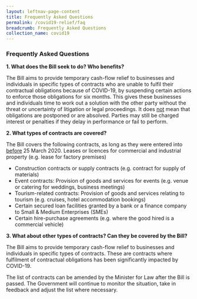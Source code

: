 ```yaml
---
layout: leftnav-page-content
title: Frequently Asked Questions
permalink: /covid19-relief/faq
breadcrumb: Frequently Asked Questions
collection_name: covid19
---
```


### Frequently Asked Questions ###
**1. What does the Bill seek to do? Who benefits?**

The Bill aims to provide temporary cash-flow relief to businesses and individuals in specific types of contracts who are unable to fulfil their contractual obligations because of COVID-19, by suspending certain actions to enforce those obligations for six months.
This gives these businesses and individuals time to work out a solution with the other party without the threat or uncertainty of litigation or legal proceedings.
It does <u>not</u> mean that obligations are postponed or are absolved. Parties may still be charged interest or penalties if they delay in performance or fail to perform.


**2. What types of contracts are covered?**

The Bill covers the following contracts, as long as they were entered into <u>before</u> 25 March 2020.
Leases or licences for commercial and industrial property (e.g. lease for factory
premises)
* Construction contracts or supply contracts (e.g. contract for supply of materials)
* Event contracts: Provision of goods and services for events (e.g. venue or catering for
weddings, business meetings)
* Tourism-related contracts: Provision of goods and services relating to tourism (e.g.
cruises, hotel accommodation bookings)
* Certain secured loan facilities granted by a bank or a finance company to Small &amp;
Medium Enterprises (SMEs)
* Certain hire-purchase agreements (e.g. where the good hired is a commercial vehicle)


**3. What about other types of contracts? Can they be covered by the Bill?**

The Bill aims to provide temporary cash-flow relief to businesses and individuals in specific types of contracts. These are contracts where fulfilment of contractual obligations has been significantly impacted by COVID-19.

The list of contracts can be amended by the Minister for Law after the Bill is passed. The Government will continue to monitor the situation, take in feedback and adjust the list where necessary.

